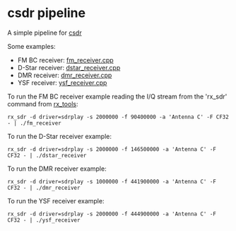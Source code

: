 # csdr pipeline

A simple pipeline for [csdr](https://github.com/jketterl/csdr)

Some examples:
  - FM BC receiver: [fm_receiver.cpp](fm_receiver.cpp)
  - D-Star receiver: [dstar_receiver.cpp](dstar_receiver.cpp)
  - DMR receiver: [dmr_receiver.cpp](dmr_receiver.cpp)
  - YSF receiver: [ysf_receiver.cpp](ysf_receiver.cpp)

To run the FM BC receiver example reading the I/Q stream from the 'rx_sdr' command from [rx_tools](https://github.com/rxseger/rx_tools):
```
rx_sdr -d driver=sdrplay -s 2000000 -f 90400000 -a 'Antenna C' -F CF32 - | ./fm_receiver
```

To run the D-Star receiver example:
```
rx_sdr -d driver=sdrplay -s 2000000 -f 146500000 -a 'Antenna C' -F CF32 - | ./dstar_receiver 
```

To run the DMR receiver example:
```
rx_sdr -d driver=sdrplay -s 1000000 -f 441900000 -a 'Antenna C' -F CF32 - | ./dmr_receiver 
```

To run the YSF receiver example:
```
rx_sdr -d driver=sdrplay -s 2000000 -f 444900000 -a 'Antenna C' -F CF32 - | ./ysf_receiver 
```

